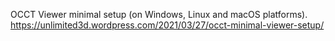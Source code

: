 OCCT Viewer minimal setup (on Windows, Linux and macOS platforms).<br>
https://unlimited3d.wordpress.com/2021/03/27/occt-minimal-viewer-setup/
